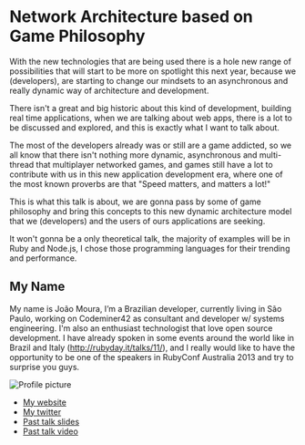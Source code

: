 # Network Architecture based on Game Philosophy

With the new technologies that are being used there is a hole new range of possibilities that will start to be more on spotlight this next year, because we (developers), are starting to change our mindsets to an asynchronous and really dynamic way of architecture and development.

There isn't a great and big historic about this kind of development, building real time applications, when we are talking about web apps, there is a lot to be discussed and explored, and this is exactly what I want to talk about.

The most of the developers already was or still are a game addicted, so we all know that there isn't nothing more dynamic, asynchronous and multi-thread that multiplayer networked games, and games still have a lot to contribute with us in this new application development era, where one of the most known proverbs are that "Speed matters, and matters a lot!"

This is what this talk is about, we are gonna pass by some of game philosophy and bring this concepts to this new dynamic architecture model that we (developers) and the users of ours applications are seeking.

It won't gonna be a only theoretical talk, the majority of examples will be in Ruby and Node.js, I chose those programming languages for their trending and performance.  

## My Name

My name is João Moura, I’m a Brazilian developer, currently living in São Paulo, working on Codeminer42 as consultant and developer w/ systems engineering. 
I'm also an enthusiast technologist that love open source development. I have already spoken in some events around the world like in Brazil and Italy (http://rubyday.it/talks/11/), and I really would like to have the opportunity to be one of the speakers in RubyConf Australia 2013 and try to surprise you guys.

![Profile picture](https://raw.github.com/joaomdmoura/rubyconfau-2013-cfp/master/example/profile_picture.jpg)

- [My website](http://joaomdmoura.com)
- [My twitter](https://twitter.com/joaodmmoura)
- [Past talk slides](http://slideshare.net/joaomdmoura)
- [Past talk video](http://blip.tv/agaelebe/guru-sp-gamification-joão-moura-6418517)